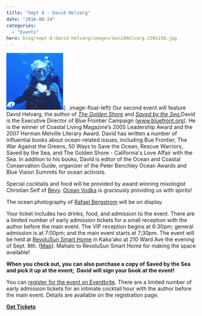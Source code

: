```yaml
---
title: "Sept 8 - David Helvarg"
date: "2016-08-24"
categories: 
  - "Events"
hero: blog/sept-8-david-helvarg/images/davidHelvarg-150x150.jpg
---
```


![](images/davidHelvarg-150x150.jpg){: .image-float-left} Our second event will feature David Helvarg, the author of [_The Golden Shore_](https://www.amazon.com/Golden-Shore-Californias-Love-Affair/dp/0312664966/ref=as_li_ss_tl?s=books&ie=UTF8&qid=1471991691&sr=1-9&keywords=david+helvarg&linkCode=ll1&tag=codexmap-20&linkId=9d5cafc77c3b5739692719e2f5332eb0) and [_Saved by the Sea._](https://www.amazon.com/Saved-Sea-Heartbreak-Wonder-World-ebook/dp/B00V20LJOS/ref=as_li_ss_tl?s=books&ie=UTF8&qid=1471991691&sr=1-10&keywords=david+helvarg&linkCode=ll1&tag=codexmap-20&linkId=a992e3a0c2b91895b95eb2269ec35424)David is the Executive Director of Blue Frontier Campaign (www.bluefront.org). He is the winner of Coastal Living Magazine’s 2005 Leadership Award and the 2007 Herman Melville Literary Award. David has written a number of influential books about ocean-related issues, including Bue Frontier, The War Against the Greens, 50 Ways to Save the Ocean, Rescue Warriors, Saved by the Sea, and The Golden Shore - California's Love Affair with the Sea. In addition to his books, David is editor of the Ocean and Coastal Conservation Guide, organizer of the Peter Benchley Ocean Awards and Blue Vision Summits for ocean activists.

Special cocktails and food will be provided by award winning mixologist Christian Self of [Bevy](http://www.bevyhawaii.com/). [Ocean Vodka](http://www.oceanvodka.com/) is graciously providing us with spirits!

The ocean photography of [Rafael Bergstrom](http://www.raftography.com/) will be on display.

Your ticket includes two drinks, food, and admission to the event. There are a limited number of early admission tickets for a small reception with the author before the main event. The VIP reception begins at 6:30pm; general admission is at 7:00pm; and the main event starts at 7;30pm. The event will be held at [RevoluSun Smart Home](http://www.revolusun.com/) in Kaka'ako at 210 Ward Ave the evening of Sept. 8th. ([Map](https://www.google.com/maps/place/RevoluSun+Smart+Home/@21.2946221,-157.8616958,16.19z/data=!4m13!1m7!3m6!1s0x7c006df1f8650d73:0x4a05964d0c67c39f!2sRevoluSun+Smart+Home!3b1!8m2!3d21.2954579!4d-157.858027!3m4!1s0x7c006df1f8650d73:0x4a05964d0c67c39f!8m2!3d21.2954579!4d-157.858027)). Mahalo to RevoluSun Smart Home for making the space available!

**When you check out, you can also purchase a copy of Saved by the Sea and pick it up at the event;  David will sign your book at the event!**

You can [register for the event on Eventbrite](http://www.eventbrite.com/e/books-spirits-wauthor-david-helvarg-saved-by-the-sea-tickets-27292700201?aff=website). There are a limited number of early admission tickets for an intimate cocktail hour with the author before the main event. Details are available on the registration page. 

[**Get Tickets**](http://www.eventbrite.com/e/books-spirits-wauthor-david-helvarg-saved-by-the-sea-tickets-27292700201?aff=website)
